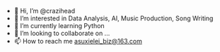 - 👋 Hi, I’m @crazihead
- 👀 I’m interested in Data Analysis, AI, Music Production, Song Writing
- 🌱 I’m currently learning Python
- 💞️ I’m looking to collaborate on ...
- 📫 How to reach me asuxielei_biz@163.com

<!---
crazihead/crazihead is a ✨ special ✨ repository because its `README.md` (this file) appears on your GitHub profile.
You can click the Preview link to take a look at your changes.
--->
